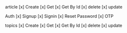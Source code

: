 article
[x] Create
[x] Get
[x] Get By Id
[x] delete
[x] update

Auth
[x] Signup
[x] Signin
[x] Reset Password
[x] OTP

topics
[x] Create
[x] Get
[x] Get By Id
[x] delete
[x] update
